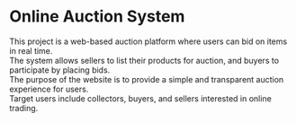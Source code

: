 # Online Auction System

This project is a web-based auction platform where users can bid on items in real time.  
The system allows sellers to list their products for auction, and buyers to participate by placing bids.  
The purpose of the website is to provide a simple and transparent auction experience for users.  
Target users include collectors, buyers, and sellers interested in online trading.
